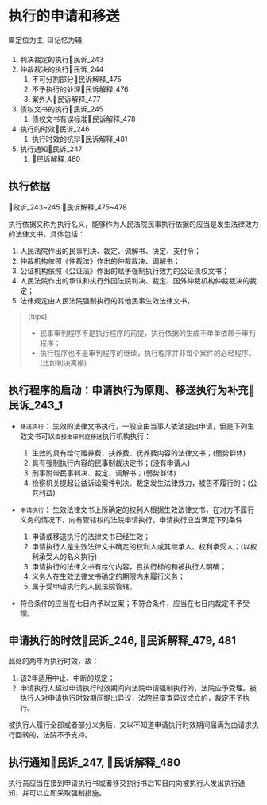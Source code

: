 # 执行的申请和移送




🟩定位为主, 🟨记忆为辅

1. 判决裁定的执行🚪民诉_243
2. 仲裁裁决的执行🚪民诉_244
    1. 不可分割部分🚪民诉解释_475
    2. 不予执行的处理🚪民诉解释_476
    3. 案外人🚪民诉解释_477
3. 债权文书的执行🚪民诉_245
    1. 债权文书有误标准🚪民诉解释_478
4. 执行的时效🚪民诉_246
    1. 执行时效的抗辩🚪民诉解释_481
5. 执行通知🚪民诉_247
    1. 🚪民诉解释_480




## 执行依据


🚪政诉_243~245
🚪民诉解释_475~478

执行依据又称为执行名义，能够作为人民法院民事执行依据的应当是发生法律效力的法律文书，具体包括：

1. 人民法院作出的民事判决、裁定、调解书、决定、支付令；
2. 仲裁机构依照《仲裁法》作出的仲裁裁决、调解书；
3. 公证机构依照《公证法》作出的赋予强制执行效力的公证债权文书；
4. 人民法院作出的承认和执行外国法院判决、裁定、国外仲裁机构仲裁裁决的裁定；
5. 法律规定由人民法院强制执行的其他民事生效法律文书。


> [!tips]
> - 民事审判程序不是执行程序的前提，执行依据的生成不单单依赖于审判程序；
> - 执行程序也不是审判程序的继续，执行程序并非每个案件的必经程序。(比如判决离婚)




## 执行程序的启动：申请执行为原则、移送执行为补充🚪民诉_243_1

- `移送执行`：
    生效的法律文书执行，一般应由当事人依法提出申请，但是下列生效文书可以`直接由审判庭移送`执行机构执行：

    1. 生效的具有给付赡养费、扶养费、抚养费内容的法律文书；(弱势群体)
    2. 具有强制执行内容的民事制裁决定书；(没有申请人)
    3. 刑事附带民事判决、裁定、调解书；(弱势群体)
    4. 检察机关提起公益诉讼案件判决、裁定发生法律效力，被告不履行的；(公共利益)

- `申请执行`：
    生效法律文书上所确定的权利人根据生效法律文书，在对方不履行义务的情况下，向有管辖权的法院申请执行，申请执行应当满足下列条件：
    1. 申请或移送执行的法律文书已经生效；
    2. 申请执行人是生效法律文书确定的权利人或其继承人、权利承受人；(以权利承受人的名义执行)
    3. 申请执行的法律文书有给付内容，且执行标的和被执行人明确；
    4. 义务人在生效法律文书确定的期限内未履行义务；
    5. 属于受申请执行的人民法院管辖。

- 符合条件的应当在七日内予以立案；不符合条件，应当在七日内裁定不予受理。

## 申请执行的时效🚪民诉_246, 🚪民诉解释_479, 481

此处的两年为执行时效，故：
1. 该2年适用中止、中断的规定；
2. 申请执行人超过申请执行时效期间向法院申请强制执行的，法院应予受理。被执行人对申请执行时效期间提出异议，法院经审查异议成立的，裁定不予执行。

被执行人履行全部或者部分义务后，又以不知道申请执行时效期间届满为由请求执行回转的，法院不予支持。


## 执行通知🚪民诉_247, 🚪民诉解释_480

执行员应当在接到申请执行书或者移交执行书后10日内向被执行人发出执行通知，并可以立即采取强制措施。

